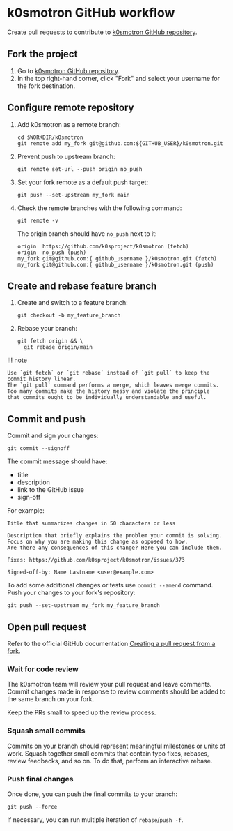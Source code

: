 # k0smotron GitHub workflow

Create pull requests to contribute to [k0smotron GitHub repository](http://github.com/k0sproject/k0smotron).

## Fork the project

1. Go to [k0smotron GitHub repository](http://github.com/k0sproject/k0smotron).
2. In the top right-hand corner, click "Fork" and select your username for the fork destination.

## Configure remote repository

1. Add k0smotron as a remote branch:

    ``` shell
    cd $WORKDIR/k0smotron
    git remote add my_fork git@github.com:${GITHUB_USER}/k0smotron.git
    ```

2. Prevent push to upstream branch:

    ``` shell
    git remote set-url --push origin no_push
    ```
   
3. Set your fork remote as a default push target:
    
    ``` shell
    git push --set-upstream my_fork main
    ```

4. Check the remote branches with the following command:

    ```shell
    git remote -v
    ```
    The origin branch should have `no_push` next to it:
    
    ```shell
    origin  https://github.com/k0sproject/k0smotron (fetch)
    origin  no_push (push)
    my_fork git@github.com:{ github_username }/k0smotron.git (fetch)
    my_fork git@github.com:{ github_username }/k0smotron.git (push)
    ```

## Create and rebase feature branch

1. Create and switch to a feature branch:

   ```shell
   git checkout -b my_feature_branch
   ```

2. Rebase your branch:

   ```shell
   git fetch origin && \
     git rebase origin/main
   ```

!!! note

    Use `git fetch` or `git rebase` instead of `git pull` to keep the commit history linear.
    The `git pull` command performs a merge, which leaves merge commits.
    Too many commits make the history messy and violate the principle
    that commits ought to be individually understandable and useful.

## Commit and push

Commit and sign your changes:

```shell
git commit --signoff
```

The commit message should have:

- title
- description
- link to the GitHub issue
- sign-off

For example:

```text
Title that summarizes changes in 50 characters or less

Description that briefly explains the problem your commit is solving. 
Focus on why you are making this change as opposed to how.
Are there any consequences of this change? Here you can include them.

Fixes: https://github.com/k0sproject/k0smotron/issues/373

Signed-off-by: Name Lastname <user@example.com>
```

To add some additional changes or tests use `commit --amend` command.
Push your changes to your fork's repository:

```shell
git push --set-upstream my_fork my_feature_branch
```

## Open pull request

Refer to the official GitHub documentation [Creating a pull request from a fork](https://docs.github.com/en/pull-requests/collaborating-with-pull-requests/proposing-changes-to-your-work-with-pull-requests/creating-a-pull-request-from-a-fork).

### Wait for code review

The k0smotron team will review your pull request and leave comments.
Commit changes made in response to review comments should be added to the same branch on your fork.

Keep the PRs small to speed up the review process.

### Squash small commits

Commits on your branch should represent meaningful milestones or units of work.
Squash together small commits that contain typo fixes, rebases, review feedbacks,
and so on.
To do that, perform an interactive rebase.

### Push final changes

Once done, you can push the final commits to your branch:

```shell
git push --force
```

If necessary, you can run multiple iteration of `rebase`/`push -f`.
